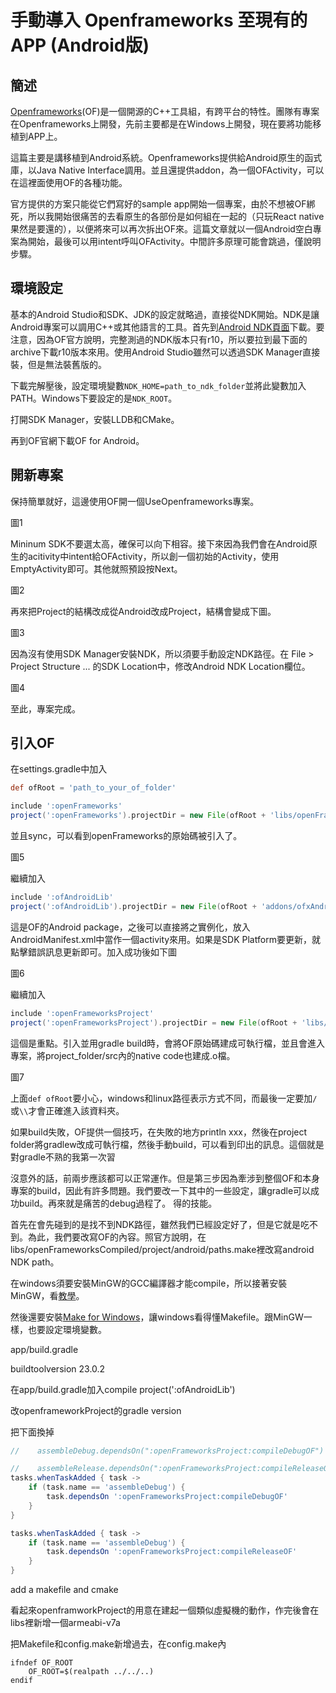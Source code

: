

# 手動導入 Openframeworks 至現有的 APP (Android版)

## 簡述

[Openframeworks](openframeworks.cc)(OF)是一個開源的C++工具組，有跨平台的特性。團隊有專案在Openframeworks上開發，先前主要都是在Windows上開發，現在要將功能移植到APP上。

這篇主要是講移植到Android系統。Openframeworks提供給Android原生的函式庫，以Java Native Interface調用。並且還提供addon，為一個OFActivity，可以在這裡面使用OF的各種功能。

官方提供的方案只能從它們寫好的sample app開始一個專案，由於不想被OF綁死，所以我開始很痛苦的去看原生的各部份是如何組在一起的（只玩React native果然是要還的），以便將來可以再次拆出OF來。這篇文章就以一個Android空白專案為開始，最後可以用intent呼叫OFActivity。中間許多原理可能會跳過，僅說明步驟。

## 環境設定

基本的Android Studio和SDK、JDK的設定就略過，直接從NDK開始。NDK是讓Android專案可以調用C++或其他語言的工具。首先到[Android NDK頁面](https://developer.android.com/ndk/downloads/index.html)下載。要注意，因為OF官方說明，完整測過的NDK版本只有r10，所以要拉到最下面的archive下載r10版本來用。使用Android Studio雖然可以透過SDK Manager直接裝，但是無法裝舊版的。

下載完解壓後，設定環境變數`NDK_HOME=path_to_ndk_folder`並將此變數加入PATH。Windows下要設定的是`NDK_ROOT`。

打開SDK Manager，安裝LLDB和CMake。

再到OF官網下載OF for Android。

## 開新專案

保持簡單就好，這邊使用OF開一個UseOpenframeworks專案。

圖1

Mininum SDK不要選太高，確保可以向下相容。接下來因為我們會在Android原生的acitivity中intent給OFActivity，所以創一個初始的Activity，使用EmptyActivity即可。其他就照預設按Next。

圖2

再來把Project的結構改成從Android改成Project，結構會變成下圖。

圖3

因為沒有使用SDK Manager安裝NDK，所以須要手動設定NDK路徑。在 File > Project Structure ... 的SDK Location中，修改Android NDK Location欄位。

圖4

至此，專案完成。


## 引入OF

在settings.gradle中加入

```gradle
def ofRoot = 'path_to_your_of_folder'

include ':openFrameworks'
project(':openFrameworks').projectDir = new File(ofRoot + 'libs/openFrameworks')
```

並且sync，可以看到openFrameworks的原始碼被引入了。

圖5

繼續加入

```gradle
include ':ofAndroidLib'
project(':ofAndroidLib').projectDir = new File(ofRoot + 'addons/ofxAndroid/ofAndroidLib')
```

這是OF的Android package，之後可以直接將之實例化，放入AndroidManifest.xml中當作一個activity來用。如果是SDK Platform要更新，就點擊錯誤訊息更新即可。加入成功後如下圖

圖6

繼續加入

```gradle
include ':openFrameworksProject'
project(':openFrameworksProject').projectDir = new File(ofRoot + 'libs/openFrameworksCompiled/project/android')
```

這個是重點。引入並用gradle build時，會將OF原始碼建成可執行檔，並且會進入專案，將project_folder/src內的native code也建成.o檔。

圖7

上面`def ofRoot`要小心，windows和linux路徑表示方式不同，而最後一定要加`/`或`\\`才會正確進入該資料夾。

如果build失敗，OF提供一個技巧，在失敗的地方println xxx，然後在project folder將gradlew改成可執行檔，然後手動build，可以看到印出的訊息。這個就是對gradle不熟的我第一次習

沒意外的話，前兩步應該都可以正常運作。但是第三步因為牽涉到整個OF和本身專案的build，因此有許多問題。我們要改一下其中的一些設定，讓gradle可以成功build。再來就是痛苦的debug過程了。
得的技能。

首先在會先碰到的是找不到NDK路徑，雖然我們已經設定好了，但是它就是吃不到。為此，我們要改寫OF的內容。照官方說明，在libs/openFrameworksCompiled/project/android/paths.make裡改寫android NDK path。

在windows須要安裝MinGW的GCC編譯器才能compile，所以接著安裝MinGW，看[教學](http://blog.jex.tw/blog/2013/12/17/windows-install-gcc-compiler-mingw/)。

然後還要安裝[Make for Windows](http://gnuwin32.sourceforge.net/packages/make.htm)，讓windows看得懂Makefile。跟MinGW一樣，也要設定環境變數。











app/build.gradle

buildtoolversion 23.0.2





在app/build.gradle加入compile project(':ofAndroidLib')

改openframeworkProject的gradle version

把下面換掉

```gradle
//    assembleDebug.dependsOn(":openFrameworksProject:compileDebugOF")

//    assembleRelease.dependsOn(":openFrameworksProject:compileReleaseOF")
tasks.whenTaskAdded { task ->
    if (task.name == 'assembleDebug') {
        task.dependsOn ':openFrameworksProject:compileDebugOF'
    }
}

tasks.whenTaskAdded { task ->
    if (task.name == 'assembleDebug') {
        task.dependsOn ':openFrameworksProject:compileReleaseOF'
    }
}
```


add a makefile and cmake

看起來openframworkProject的用意在建起一個類似虛擬機的動作，作完後會在libs裡新增一個armeabi-v7a


把Makefile和config.make新增過去，在config.make內

```
ifndef OF_ROOT
    OF_ROOT=$(realpath ../../..)
endif
```


